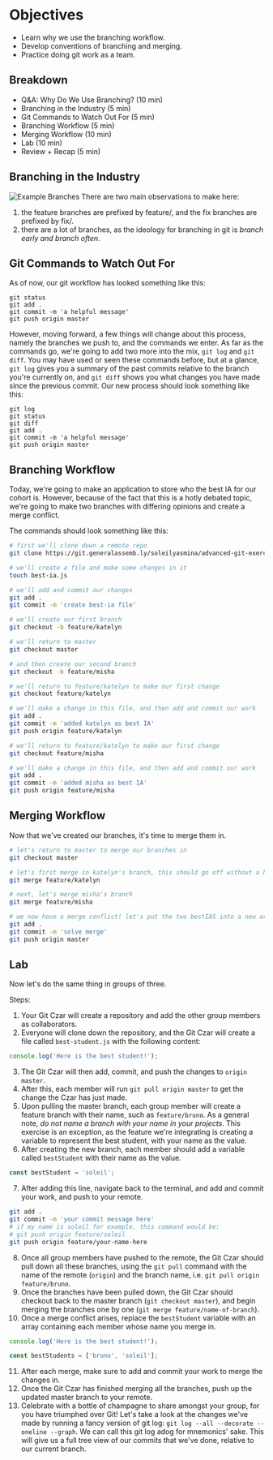 # Objectives
- Learn why we use the branching workflow.
- Develop conventions of branching and merging.
- Practice doing git work as a team.

## Breakdown
- Q&A: Why Do We Use Branching? (10 min)
- Branching in the Industry (5 min)
- Git Commands to Watch Out For (5 min)
- Branching Workflow (5 min)
- Merging Workflow (10 min)
- Lab (10 min)
- Review + Recap (5 min)

## Branching in the Industry
![Example Branches](./example-branches.png)
There are two main observations to make here:
1. the feature branches are prefixed by feature/, and the fix branches are prefixed by fix/.
1. there are a lot of branches, as the ideology for branching in git is *branch early and branch often*.

## Git Commands to Watch Out For

As of now, our git workflow has looked something like this:

```
git status
git add .
git commit -m 'a helpful message'
git push origin master
```

However, moving forward, a few things will change about this process, namely the branches we push to, and the commands we enter. As far as the commands go, we're going to add two more into the mix, `git log` and `git diff`. You may have used or seen these commands before, but at a glance, `git log` gives you a summary of the past commits relative to the branch you're currently on, and `git diff` shows you what changes you have made since the previous commit. Our new process should look something like this:

```
git log
git status
git diff
git add .
git commit -m 'a helpful message'
git push origin master
```

## Branching Workflow

Today, we're going to make an application to store who the best IA for our cohort is. However, because of the fact that this is a hotly debated topic, we're going to make two branches with differing opinions and create a merge conflict.

The commands should look something like this:

```sh
# first we'll clone down a remote repo
git clone https://git.generalassemb.ly/soleilyasmina/advanced-git-exercise

# we'll create a file and make some changes in it
touch best-ia.js

# we'll add and commit our changes
git add .
git commit -m 'create best-ia file'

# we'll create our first branch
git checkout -b feature/katelyn

# we'll return to master
git checkout master

# and then create our second branch
git checkout -b feature/misha

# we'll return to feature/katelyn to make our first change
git checkout feature/katelyn

# we'll make a change in this file, and then add and commit our work
git add .
git commit -m 'added katelyn as best IA'
git push origin feature/katelyn

# we'll return to feature/katelyn to make our first change
git checkout feature/misha

# we'll make a change in this file, and then add and commit our work
git add .
git commit -m 'added misha as best IA'
git push origin feature/misha
```

## Merging Workflow

Now that we've created our branches, it's time to merge them in.

```sh
# let's return to master to merge our branches in
git checkout master

# let's first merge in katelyn's branch, this should go off without a hitch
git merge feature/katelyn

# next, let's merge misha's branch
git merge feature/misha

# we now have a merge conflict! let's put the two bestIAS into a new array and solve it within the file. once we finish this, let's add and commit our work so far
git add .
git commit -m 'solve merge'
git push origin master
```

## Lab

Now let's do the same thing in groups of three.

Steps:
1. Your Git Czar will create a repository and add the other group members as collaborators.
2. Everyone will clone down the repository, and the Git Czar will create a file called `best-student.js` with the following content:

```js
console.log('Here is the best student!');
```
3. The Git Czar will then add, commit, and push the changes to `origin master`.
4. After this, each member will run `git pull origin master` to get the change the Czar has just made.
5. Upon pulling the master branch, each group member will create a feature branch with their name, such as `feature/bruno`. As a general note, *do not name a branch with your name in your projects*. This exercise is an exception, as the feature we're integrating is creating a variable to represent the best student, with your name as the value.
6. After creating the new branch, each member should add a variable called `bestStudent` with their name as the value.
```js
const bestStudent = 'soleil';
```
7. After adding this line, navigate back to the terminal, and add and commit your work, and push to your remote.
```sh
git add .
git commit -m 'your commit message here'
# if my name is soleil for example, this command would be:
# git push origin feature/soleil
git push origin feature/your-name-here
```
8. Once all group members have pushed to the remote, the Git Czar should pull down all these branches, using the `git pull` command with the name of the remote (`origin`) and the branch name, i.e. `git pull origin feature/bruno`.
9. Once the branches have been pulled down, the Git Czar should checkout back to the master branch (`git checkout master`), and begin merging the branches one by one (`git merge feature/name-of-branch`).
10. Once a merge conflict arises, replace the `bestStudent` variable with an array containing each member whose name you merge in.
```js
console.log('Here is the best student!');

const bestStudents = ['bruno', 'soleil'];
```
11. After each merge, make sure to add and commit your work to merge the changes in.
12. Once the Git Czar has finished merging all the branches, push up the updated master branch to your remote.
13. Celebrate with a bottle of champagne to share amongst your group, for you have triumphed over Git! Let's take a look at the changes we've made by running a fancy version of git log: `git log --all --decorate --oneline --graph`. We can call this git log adog for mnemonics' sake. This will give us a full tree view of our commits that we've done, relative to our current branch.
